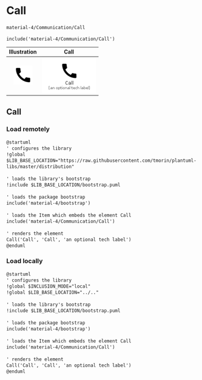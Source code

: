 # Call


```text
material-4/Communication/Call
```

```text
include('material-4/Communication/Call')
```



| Illustration | Call |
| :---: | :---: |
| ![illustration for Illustration](../../material-4/Communication/Call.png) | ![illustration for Call](../../material-4/Communication/Call.Local.png) |




## Call

### Load remotely
```plantuml
@startuml
' configures the library
!global $LIB_BASE_LOCATION="https://raw.githubusercontent.com/tmorin/plantuml-libs/master/distribution"

' loads the library's bootstrap
!include $LIB_BASE_LOCATION/bootstrap.puml

' loads the package bootstrap
include('material-4/bootstrap')

' loads the Item which embeds the element Call
include('material-4/Communication/Call')

' renders the element
Call('Call', 'Call', 'an optional tech label')
@enduml
```

### Load locally
```plantuml
@startuml
' configures the library
!global $INCLUSION_MODE="local"
!global $LIB_BASE_LOCATION="../.."

' loads the library's bootstrap
!include $LIB_BASE_LOCATION/bootstrap.puml

' loads the package bootstrap
include('material-4/bootstrap')

' loads the Item which embeds the element Call
include('material-4/Communication/Call')

' renders the element
Call('Call', 'Call', 'an optional tech label')
@enduml
```

